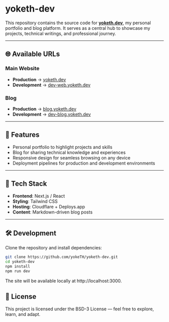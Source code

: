 # yoketh-dev

This repository contains the source code for [**yoketh.dev**](https://yoketh.dev), my personal portfolio and blog platform.
It serves as a central hub to showcase my projects, technical writings, and professional journey.

---

## 🌐 Available URLs

### Main Website

- **Production** → [yoketh.dev](https://yoketh.dev)
- **Development** → [dev-web.yoketh.dev](https://dev-web.yoketh.dev)

### Blog

- **Production** → [blog.yoketh.dev](https://blog.yoketh.dev)
- **Development** → [dev-blog.yoketh.dev](https://dev-blog.yoketh.dev)

---

## 📌 Features

- Personal portfolio to highlight projects and skills
- Blog for sharing technical knowledge and experiences
- Responsive design for seamless browsing on any device
- Deployment pipelines for production and development environments

---

## 🚀 Tech Stack

- **Frontend**: Next.js / React
- **Styling**: Tailwind CSS
- **Hosting**: Cloudflare + Deploys.app
- **Content**: Markdown-driven blog posts

---

## 🛠️ Development

Clone the repository and install dependencies:

```bash
git clone https://github.com/yokeTH/yoketh-dev.git
cd yoketh-dev
npm install
npm run dev
```

The site will be available locally at http://localhost:3000.

## 📄 License

This project is licensed under the BSD-3 License — feel free to explore, learn, and adapt.
